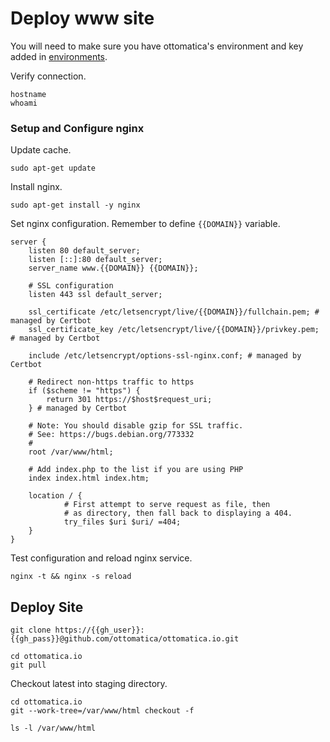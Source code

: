 # Deploy www site

You will need to make sure you have ottomatica's environment and key added in [environments](/targets).

Verify connection.

```bash|{type: 'command'}
hostname
whoami
```

### Setup and Configure nginx

Update cache.

```bash|{type: 'command', failed_when: 'exitCode!=0'}
sudo apt-get update
```

Install nginx.

```bash|{type: 'command', failed_when: 'exitCode!=0'}
sudo apt-get install -y nginx
```

Set nginx configuration. Remember to define `{{DOMAIN}}` variable.

```nginx|{type: 'file', path: '/etc/nginx/sites-available/default', variables: 'DOMAIN'}
server {
    listen 80 default_server;
    listen [::]:80 default_server;
    server_name www.{{DOMAIN}} {{DOMAIN}};

    # SSL configuration
    listen 443 ssl default_server;

    ssl_certificate /etc/letsencrypt/live/{{DOMAIN}}/fullchain.pem; # managed by Certbot
    ssl_certificate_key /etc/letsencrypt/live/{{DOMAIN}}/privkey.pem; # managed by Certbot

    include /etc/letsencrypt/options-ssl-nginx.conf; # managed by Certbot

    # Redirect non-https traffic to https
    if ($scheme != "https") {
        return 301 https://$host$request_uri;
    } # managed by Certbot

    # Note: You should disable gzip for SSL traffic.
    # See: https://bugs.debian.org/773332
    #
    root /var/www/html;

    # Add index.php to the list if you are using PHP
    index index.html index.htm;

    location / {
            # First attempt to serve request as file, then
            # as directory, then fall back to displaying a 404.
            try_files $uri $uri/ =404;
    }
}
```

Test configuration and reload nginx service.

```bash|{type: 'command', failed_when: 'exitCode!=0'}
nginx -t && nginx -s reload
```

## Deploy Site

```bash|{type: 'command', variables: 'gh_user,gh_pass', failed_when:'exitCode!=0'}
git clone https://{{gh_user}}:{{gh_pass}}@github.com/ottomatica/ottomatica.io.git
```

```bash|{type: 'command', failed_when:'exitCode!=0'}
cd ottomatica.io
git pull
```

Checkout latest into staging directory.

```bash|{type: 'command'}
cd ottomatica.io
git --work-tree=/var/www/html checkout -f 
```

```bash|{type: 'command'}
ls -l /var/www/html 
```